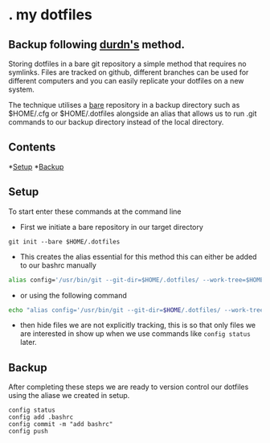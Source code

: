 # . my dotfiles 
## Backup following [durdn's](https://www.atlassian.com/git/tutorials/dotfiles) method.
Storing dotfiles in a bare git repository a simple method that requires no symlinks. Files are tracked on github, different branches can be used for different computers and you can easily replicate your dotfiles on a new system.

The technique utilises a [bare](https://www.geeksforgeeks.org/bare-repositories-in-git/) repository in a backup directory such as $HOME/.cfg or $HOME/.dotfiles alongside an alias that allows us to run .git commands to our backup directory instead of the local directory.

## Contents
*[Setup](#Setup)
*[Backup](#Backup)

## Setup

To start enter these commands at the command line

* First we initiate a bare repository in our target directory
```git
git init --bare $HOME/.dotfiles
```
* This creates the alias essential for this method this can either be added to our bashrc manually
```bash
alias config='/usr/bin/git --git-dir=$HOME/.dotfiles/ --work-tree=$HOME'
```
* or using the following command
```bash
echo "alias config='/usr/bin/git --git-dir=$HOME/.dotfiles/ --work-tree=$HOME'" >> $HOME/.bashrc
```
* then hide files we are not explicitly tracking, this is so that only files we are interested in show up when we use commands like `config status` later.

## Backup
After completing these steps we are ready to version control our dotfiles using the aliase we created in setup.
```git
config status
config add .bashrc
config commit -m "add bashrc"
config push
```
